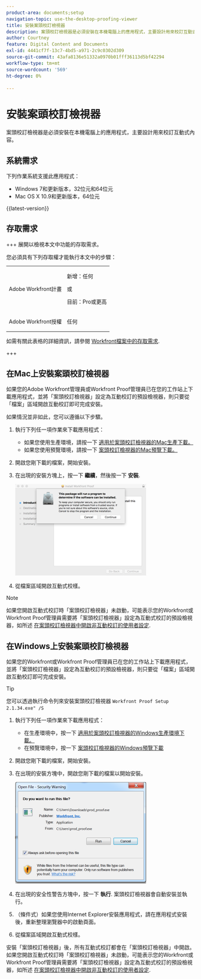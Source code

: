 ```yaml
---
product-area: documents;setup
navigation-topic: use-the-desktop-proofing-viewer
title: 安裝案頭校訂檢視器
description: 案頭校訂檢視器是必須安裝在本機電腦上的應用程式，主要設計用來校訂互動式內容。
author: Courtney
feature: Digital Content and Documents
exl-id: 4441cf7f-13c7-4bd5-a971-2c9c0302d309
source-git-commit: 43afa8136e51332a0970b01fff36113d5bf42294
workflow-type: tm+mt
source-wordcount: '569'
ht-degree: 0%

---
```


# 安裝案頭校訂檢視器

<!--Audited: 12/2023-->

案頭校訂檢視器是必須安裝在本機電腦上的應用程式，主要設計用來校訂互動式內容。

## 系統需求

下列作業系統支援此應用程式：

* Windows 7和更新版本，32位元和64位元
* Mac OS X 10.9和更新版本，64位元

{{latest-version}}

## 存取需求

+++ 展開以檢視本文中功能的存取需求。

您必須具有下列存取權才能執行本文中的步驟：

<table style="table-layout:auto"> 
 <col> 
 <col> 
 <tbody> 
  <tr> 
   <td role="rowheader">Adobe Workfront計畫</td> 
   <td> <p>新增：任何</p> <p>或</p> <p>目前：Pro或更高</p> </td> 
  </tr> 
  <tr> 
   <td role="rowheader">Adobe Workfront授權</td> 
   <td> <p>任何</p></td> 
  </tr> 
 </tbody> 
</table>

如需有關此表格的詳細資訊，請參閱 [Workfront檔案中的存取需求](/help/quicksilver/administration-and-setup/add-users/access-levels-and-object-permissions/access-level-requirements-in-documentation.md).

+++



## 在Mac上安裝案頭校訂檢視器

如果您的Adobe Workfront管理員或Workfront Proof管理員已在您的工作站上下載應用程式，並將「案頭校訂檢視器」設定為互動校訂的預設檢視器，則只要從「檔案」區域開啟互動校訂即可完成安裝。

如果情況並非如此，您可以遵循以下步驟。

1. 執行下列任一項作業來下載應用程式：

   * 如果您使用生產環境，請按一下 [適用於案頭校訂檢視器的Mac生產下載。](https://assets.proofhq.com/nativeviewer/desktop_viewer/Workfront+Proof-2.1.34.pkg)
   * 如果您使用預覽環境，請按一下 [案頭校訂檢視器的Mac預覽下載。](https://assets.preview.proofhq.com/nativeviewer/desktop_viewer/Workfront+Proof+Preview-2.1.34.pkg)

1. 開啟您剛下載的檔案，開始安裝。
1. 在出現的安裝方塊上，按一下 **繼續**，然後按一下 **安裝**.

   ![00000776.png](assets/00000776-350x244.png)

1. 從檔案區域開啟互動式校樣。

>[!NOTE]
>
>如果您開啟互動式校訂時「案頭校訂檢視器」未啟動，可能表示您的Workfront或Workfront Proof管理員需要將「案頭校訂檢視器」設定為互動式校訂的預設檢視器，如所述 [在案頭校訂檢視器中開啟非互動校訂的使用者設定](../../../workfront-proof/wp-work-proofsfiles/review-proofs-dpv/destop-proofing-viewer.md#user-setting-for-opening-non-interactive-proofs-in-the-desktop-proofing-viewer).

## 在Windows上安裝案頭校訂檢視器

如果您的Workfront或Workfront Proof管理員已在您的工作站上下載應用程式，並將「案頭校訂檢視器」設定為互動校訂的預設檢視器，則只要從「檔案」區域開啟互動校訂即可完成安裝。

>[!TIP]
>
>您可以透過執行命令列來安裝案頭校訂檢視器 `Workfront Proof Setup 2.1.34.exe" /S`

1. 執行下列任一項作業來下載應用程式：

   * 在生產環境中，按一下 [適用於案頭校訂檢視器的Windows生產環境下載。](https://assets.proofhq.com/nativeviewer/desktop_viewer/Workfront+Proof+Setup+2.1.34.exe)
   * 在預覽環境中，按一下 [案頭校訂檢視器的Windows預覽下載](https://assets.preview.proofhq.com/nativeviewer/desktop_viewer/Workfront+Proof+Preview+Setup+2.1.34.exe)

1. 開啟您剛下載的檔案，開始安裝。
1. 在出現的安裝方塊中，開啟您剛下載的檔案以開始安裝。

   ![Screen_Shot_2018-05-02_at_10.56.55_AM.png](assets/screen-shot-2018-05-02-at-10.56.55-am-350x271.png)

1. 在出現的安全性警告方塊中，按一下 **執行**. 案頭校訂檢視器會自動安裝並執行。
1. （條件式）如果您使用Internet Explorer安裝應用程式，請在應用程式安裝後，重新整理瀏覽器中的啟動頁面。
1. 從檔案區域開啟互動式校樣。

安裝「案頭校訂檢視器」後，所有互動式校訂都會在「案頭校訂檢視器」中開啟。 如果您開啟互動式校訂時「案頭校訂檢視器」未啟動，可能表示您的Workfront或Workfront Proof管理員需要將「案頭校訂檢視器」設定為互動式校訂的預設檢視器，如所述 [在案頭校訂檢視器中開啟非互動校訂的使用者設定](../../../workfront-proof/wp-work-proofsfiles/review-proofs-dpv/destop-proofing-viewer.md#user-setting-for-launching-non-interactive-proofs).
